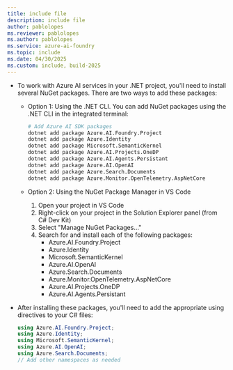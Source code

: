 ```yaml
---
title: include file
description: include file
author: pablolopes
ms.reviewer: pablolopes
ms.author: pablolopes
ms.service: azure-ai-foundry
ms.topic: include
ms.date: 04/30/2025
ms.custom: include, build-2025
---
```


* To work with Azure AI services in your .NET project, you'll need to install several NuGet packages. There are two ways to add these packages:

    * Option 1: Using the .NET CLI. You can add NuGet packages using the .NET CLI in the integrated terminal:
    
    
        ```bash
        # Add Azure AI SDK packages
        dotnet add package Azure.AI.Foundry.Project
        dotnet add package Azure.Identity
        dotnet add package Microsoft.SemanticKernel
        dotnet add package Azure.AI.Projects.OneDP
        dotnet add package Azure.AI.Agents.Persistant
        dotnet add package Azure.AI.OpenAI
        dotnet add package Azure.Search.Documents
        dotnet add package Azure.Monitor.OpenTelemetry.AspNetCore
        ```
    
    * Option 2: Using the NuGet Package Manager in VS Code
    
        1. Open your project in VS Code
        1. Right-click on your project in the Solution Explorer panel (from C# Dev Kit)
        1. Select "Manage NuGet Packages..." 
        1. Search for and install each of the following packages:
           - Azure.AI.Foundry.Project
           - Azure.Identity
           - Microsoft.SemanticKernel
           - Azure.AI.OpenAI
           - Azure.Search.Documents
           - Azure.Monitor.OpenTelemetry.AspNetCore
           - Azure.AI.Projects.OneDP
           - Azure.AI.Agents.Persistant
    
* After installing these packages, you'll need to add the appropriate using directives to your C# files:
    
    ```csharp
    using Azure.AI.Foundry.Project;
    using Azure.Identity;
    using Microsoft.SemanticKernel;
    using Azure.AI.OpenAI;
    using Azure.Search.Documents;
    // Add other namespaces as needed
    ```



